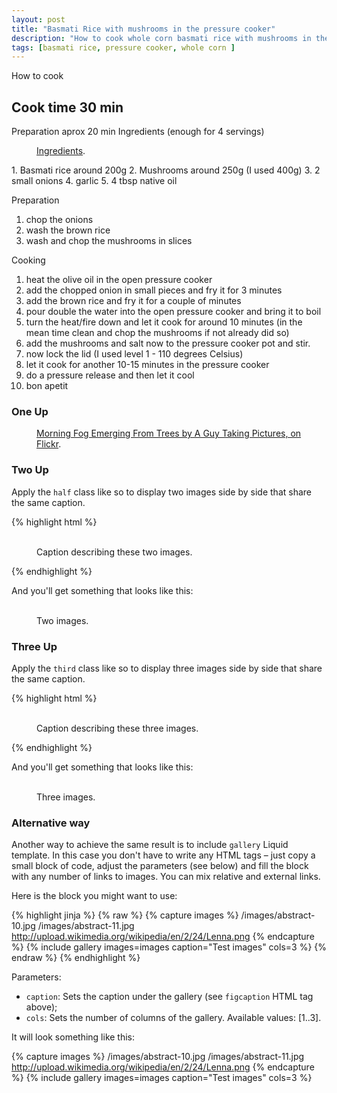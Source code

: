 ```yaml
---
layout: post
title: "Basmati Rice with mushrooms in the pressure cooker"
description: "How to cook whole corn basmati rice with mushrooms in the pressure cooker"
tags: [basmati rice, pressure cooker, whole corn ]
---
```


How to cook 

## Cook time 30 min 
Preparation aprox 20 min
Ingredients (enough for 4 servings)
<figure>
	<a href="https://farm8.staticflickr.com/7677/26793634544_651e8c739e_z_d.jpg"><img src="https://farm8.staticflickr.com/7677/26793634544_651e8c739e_z_d.jpg" alt=""></a>
	<figcaption><a href="http://www.flickr.com/photos/80901381@N04/7758832526/" title="Ingredients">Ingredients</a>.</figcaption>
</figure>
1. Basmati rice around 200g
2. Mushrooms around 250g (I used 400g)
3. 2 small onions
4. garlic
5. 4 tbsp native oil 


Preparation
1. chop the onions
2. wash the brown rice
3. wash and chop the mushrooms in slices 

Cooking
1. heat the olive oil in the open pressure cooker
2. add the chopped onion in small pieces and fry it for 3 minutes
3. add the brown rice and fry it for a couple of minutes
4. pour double the water into the open pressure cooker and bring it to boil
5. turn the heat/fire down and let it cook for around 10 minutes (in the mean time clean and chop the mushrooms if not already did so)
6. add the mushrooms and salt now to the pressure cooker pot and stir. 
7. now lock the lid (I used level 1 - 110 degrees Celsius)
8. let it cook for another 10-15 minutes in the pressure cooker
9. do a pressure release and then let it cool
10. bon apetit   


### One Up

<figure>
	<a href="https://farm8.staticflickr.com/7401/26793751653_5494f38a28_z_d.jpg"><img src="https://farm8.staticflickr.com/7401/26793751653_5494f38a28_z_d.jpg" alt=""></a>
	<figcaption><a href="http://www.flickr.com/photos/80901381@N04/7758832526/" title="Morning Fog Emerging From Trees by A Guy Taking Pictures, on Flickr">Morning Fog Emerging From Trees by A Guy Taking Pictures, on Flickr</a>.</figcaption>
</figure>

### Two Up

Apply the `half` class like so to display two images side by side that share the same caption.

{% highlight html %}
<figure class="half">
	<img src="/images/image-filename-1.jpg" alt="">
	<img src="/images/image-filename-2.jpg" alt="">
	<figcaption>Caption describing these two images.</figcaption>
</figure>
{% endhighlight %}

And you'll get something that looks like this:

<figure class="half">
	<a href="http://placehold.it/1200x600.jpg"><img src="http://placehold.it/600x300.jpg" alt=""></a>
	<a href="http://placehold.it/1200x600.jpg"><img src="http://placehold.it/600x300.jpg" alt=""></a>
	<img src="http://placehold.it/600x300.jpg" alt="">
	<img src="http://placehold.it/600x300.jpg" alt="">
	<figcaption>Two images.</figcaption>
</figure>

### Three Up

Apply the `third` class like so to display three images side by side that share the same caption.

{% highlight html %}
<figure class="third">
	<a href="http://placehold.it/1200x600.jpg"><img src="http://placehold.it/600x300.jpg" alt=""></a>
	<a href="http://placehold.it/1200x600.jpg"><img src="http://placehold.it/600x300.jpg" alt=""></a>
	<a href="http://placehold.it/1200x600.jpg"><img src="http://placehold.it/600x300.jpg" alt=""></a>
	<figcaption>Caption describing these three images.</figcaption>
</figure>
{% endhighlight %}

And you'll get something that looks like this:

<figure class="third">
	<a href="http://placehold.it/1200x600.jpg"><img src="http://placehold.it/600x300.jpg" alt=""></a>
	<a href="http://placehold.it/1200x600.jpg"><img src="http://placehold.it/600x300.jpg" alt=""></a>
	<a href="http://placehold.it/1200x600.jpg"><img src="http://placehold.it/600x300.jpg" alt=""></a>
	<a href="http://placehold.it/1200x600.jpg"><img src="http://placehold.it/600x300.jpg" alt=""></a>
	<a href="http://placehold.it/1200x600.jpg"><img src="http://placehold.it/600x300.jpg" alt=""></a>
	<a href="http://placehold.it/1200x600.jpg"><img src="http://placehold.it/600x300.jpg" alt=""></a>
	<figcaption>Three images.</figcaption>
</figure>

### Alternative way

Another way to achieve the same result is to include `gallery` Liquid template. In this case you
don't have to write any HTML tags – just copy a small block of code, adjust the parameters (see below)
and fill the block with any number of links to images. You can mix relative and external links.

Here is the block you might want to use:

{% highlight jinja %}
{% raw %}
{% capture images %}
	/images/abstract-10.jpg
	/images/abstract-11.jpg
	http://upload.wikimedia.org/wikipedia/en/2/24/Lenna.png
{% endcapture %}
{% include gallery images=images caption="Test images" cols=3 %}
{% endraw %}
{% endhighlight %}

Parameters:

- `caption`: Sets the caption under the gallery (see `figcaption` HTML tag above);
- `cols`: Sets the number of columns of the gallery.
Available values: [1..3].

It will look something like this:

{% capture images %}
	/images/abstract-10.jpg
	/images/abstract-11.jpg
	http://upload.wikimedia.org/wikipedia/en/2/24/Lenna.png
{% endcapture %}
{% include gallery images=images caption="Test images" cols=3 %}
